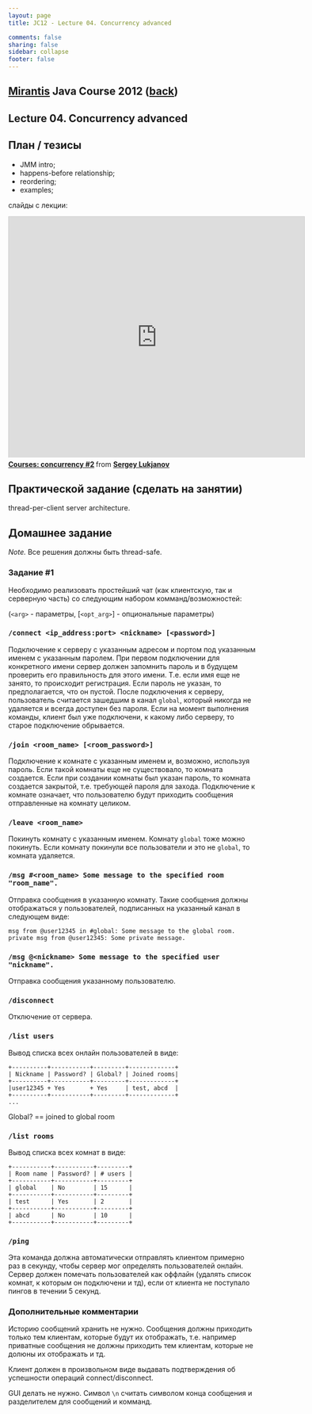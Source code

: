 ```yaml
---                                                                                                                     
layout: page                                                                                                            
title: JC12 - Lecture 04. Concurrency advanced

comments: false                                                                                                         
sharing: false                                                                                                          
sidebar: collapse
footer: false                                                                                                           
---
```

## [Mirantis](http://www.mirantis.com) Java Course 2012 ([back](index.html))
## Lecture 04. Concurrency advanced

## План / тезисы

* JMM intro;
* happens-before relationship;
* reordering;
* examples;

слайды с лекции:

<iframe src="http://www.slideshare.net/slideshow/embed_code/15017277?startSlide=2" width="597" height="486" frameborder="0" marginwidth="0" marginheight="0" scrolling="no" style="border:1px solid #CCC;border-width:1px 1px 0;margin-bottom:5px" allowfullscreen> </iframe> <div style="margin-bottom:5px"> <strong> <a href="http://www.slideshare.net/lukjanovsv/courses-concurrency-2" title="Courses: concurrency #2" target="_blank">Courses: concurrency #2</a> </strong> from <strong><a href="http://www.slideshare.net/lukjanovsv" target="_blank">Sergey Lukjanov</a></strong> </div>

## Практической задание (сделать на занятии)
 
thread-per-client server architecture.

## Домашнее задание

*Note.* Все решения должны быть thread-safe.

### Задание #1 

Необходимо реализовать простейший чат (как клиентскую, так и серверную часть) со следующим набором комманд/возможностей:

(`<arg>` - параметры, [`<opt_arg>`] - опциональные параметры)

### `/connect <ip_address:port> <nickname> [<password>]`

Подключение к серверу с указанным адресом и портом под указанным именем с указанным паролем.
При первом подключении для конкретного имени сервер должен запомнить пароль и в будущем проверить его правильность для этого имени.
Т.е. если имя еще не занято, то происходит регистрация. Если пароль не указан, то предполагается, что он пустой. После подключения
к серверу, пользователь считается зашедшим в канал `global`, который никогда не удаляется и всегда доступен без пароля.
Если на момент выполнения команды, клиент был уже подключени, к какому либо серверу, то старое подключение обрывается.

### `/join <room_name> [<room_password>]`

Подключение к комнате с указанным именем и, возможно, используя пароль. Если такой комнаты еще не существовало, то комната создается.
Если при создании комнаты был указан пароль, то комната создается закрытой, т.е. требующей пароля для захода. Подключение к комнате означает,
что пользователю будут приходить сообщения отправленные на комнату целиком.

### `/leave <room_name>`

Покинуть комнату с указанным именем. Комнату `global` тоже можно покинуть. Если комнату покинули все пользователи и это не `global`,
то комната удаляется.

### `/msg #<room_name> Some message to the specified room "room_name".`

Отправка сообщения в указанную комнату. Такие сообщения должны отображаться у пользователей, подписанных на указанный канал в следующем виде:

```
msg from @user12345 in #global: Some message to the global room.
private msg from @user12345: Some private message.
```

### `/msg @<nickname> Some message to the specified user "nickname".`

Отправка сообщения указанному пользователю.

### `/disconnect`

Отключение от сервера.

### `/list users`

Вывод списка всех онлайн пользователей в виде:

```
+----------+-----------+---------+-------------+
| Nickname | Password? | Global? | Joined rooms|
+----------+-----------+---------+-------------+
|user12345 + Yes       + Yes     | test, abcd  |
+----------+-----------+---------+-------------+
...
```

Global? == joined to global room

### `/list rooms`

Вывод списка всех комнат в виде:

```
+-----------+-----------+---------+
| Room name | Password? | # users |
+-----------+-----------+---------+
| global    | No        | 15      |
+-----------+-----------+---------+
| test      | Yes       | 2       |
+-----------+-----------+---------+
| abcd      | No        | 10      |
+-----------+-----------+---------+
```

### `/ping`

Эта команда должна автоматически отправлять клиентом примерно раз в секунду, чтобы сервер мог определять пользователей онлайн.
Сервер должен помечать пользователей как оффлайн (удалять список комнат, к которым он подключени и тд), если от клиента не поступало
пингов в течении 5 секунд.

### Дополнительные комментарии

Историю сообщений хранить не нужно. Сообщения должны приходить только тем клиентам, которые будут их отображать, т.е. например приватные сообщения не должны приходить тем клиентам, которые не долюны их отображать и тд.

Клиент должен в произвольном виде выдавать подтверждения об успешности операций connect/disconnect.

GUI делать не нужно. Символ `\n` считать символом конца сообщения и разделителем для сообщений и комманд.
